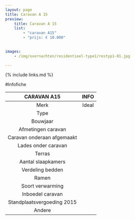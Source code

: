 ```yaml
---
layout: page
title: Caravan A 15
preview: 
    title: Caravan A 15
    list:
        - "caravan A15"
        - "prijs: € 10.000"
        
        
images:
    - /img/overnachten/residentieel-type1/restyp1-01.jpg
    
---
```


{% include links.md %}



#Infofiche 

CARAVAN A15                 | INFO        | 
:--------------------------:|:-----------:|
Merk                        |Ideal                
Type                        |                   
Bouwjaar                    |        
Afmetingen caravan          |
Caravan onderaan afgemaakt  |        
Lades onder caravan         |        
Terras                      | 
Aantal slaapkamers          |
Verdeling bedden            |
Ramen                       |
Soort verwarming            |
Inboedel caravan            |
Standplaatsvergoeding 2015  |
Andere                      |
